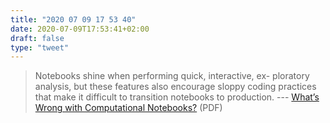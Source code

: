 ```yaml
---
title: "2020 07 09 17 53 40"
date: 2020-07-09T17:53:41+02:00
draft: false
type: "tweet"
---
```

> Notebooks shine when performing quick, interactive, ex- ploratory analysis, but these features also encourage sloppy coding practices that make it difficult to transition notebooks to production. --- [What’s Wrong with Computational Notebooks?](https://web.eecs.utk.edu/~azh/pubs/Chattopadhyay2020CHI_NotebookPainpoints.pdf) (PDF)
